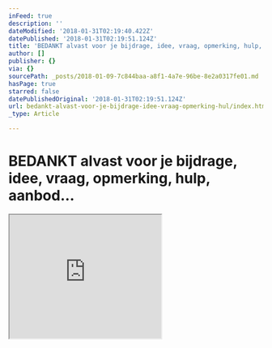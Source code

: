 ```yaml
---
inFeed: true
description: ''
dateModified: '2018-01-31T02:19:40.422Z'
datePublished: '2018-01-31T02:19:51.124Z'
title: 'BEDANKT alvast voor je bijdrage, idee, vraag, opmerking, hulp, aanbod…'
author: []
publisher: {}
via: {}
sourcePath: _posts/2018-01-09-7c844baa-a8f1-4a7e-96be-8e2a0317fe01.md
hasPage: true
starred: false
datePublishedOriginal: '2018-01-31T02:19:51.124Z'
url: bedankt-alvast-voor-je-bijdrage-idee-vraag-opmerking-hul/index.html
_type: Article

---
```

# BEDANKT alvast voor je bijdrage, idee, vraag, opmerking, hulp, aanbod...

<iframe src="https://the-grid.github.io/ed-userhtml/?g=eJxtzrsKwjAUgOFXCWePEdEikmQQvG2iCHaM7WkSTXpJosW3t9RJcP7h4-e2CsojiaEQYFJq44oxbVvznhSNZ-hvWLJrh112ys3mgncE0tsyGQHz5RSIQatNEjBbZEBGat2EEoOAIRZOxShg5OhIAVHONf326dy5CIi15Ox7IHkruSImYPVvRNsqDjdeUa8eGGkyttaR_p7Jl1Vkdzjuc87UILfyAz12S8s" height="244" style=""></iframe>